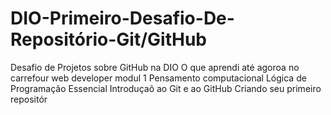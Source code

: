 # DIO-Primeiro-Desafio-De-Repositório-Git/GitHub  
Desafio de Projetos sobre GitHub na DIO
O que aprendi até agoroa  no carrefour web developer
modul 1 
Pensamento  computacional
Lógica de Programação Essencial
Introduçaõ ao Git e  ao  GitHub
Criando seu primeiro repositór  
